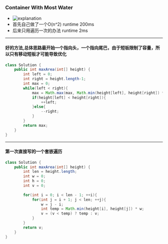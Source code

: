 ### Container With Most Water
* ![explanation](https://s3-lc-upload.s3.amazonaws.com/uploads/2018/07/17/question_11.jpg)
* 首先自己做了一个O(n^2) runtime 200ms
* 后来只用遍历一次的办法 runtime 2ms
---
#### 好的方法,总体思路最开始一个指向头，一个指向尾巴，由于短板限制了容量，所以只有移动短板才可能导致优化
```java
class Solution {
    public int maxArea(int[] height) {
        int left = 0;
        int right = height.length-1;
        int max = 0;
        while(left < right){
            max = Math.max(max, Math.min(height[left], height[right]) * (right - left));
            if(height[left] < height[right]){
                ++left;
            }else{
                --right;
            }
        }
        return max;
    }
}
```
---
#### 第一次直接写的一个套嵌遍历
```java
class Solution {
    public int maxArea(int[] height) {
        int len = height.length;
        int w = 0;
        int h = 0;
        int v = 0;
        
        for(int i = 0; i < len - 1; ++i){
            for(int j = i + 1; j < len; ++j){
                w = j - i;
                int temp = Math.min(height[i], height[j]) * w;
                v = (v < temp) ? temp : v;
            }
        }
        return v;
    }
}
```
